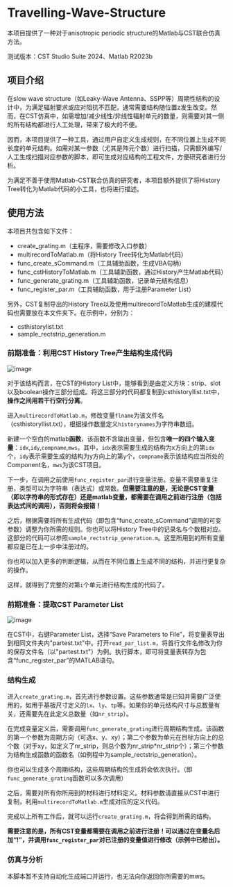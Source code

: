 # Travelling-Wave-Structure

本项目提供了一种对于anisotropic periodic structure的Matlab与CST联合仿真方法。

测试版本：CST Studio Suite 2024、Matlab R2023b

## 项目介绍

在slow wave structure（如Leaky-Wave Antenna、SSPP等）周期性结构的设计中，为满足辐射要求或应对阻抗不匹配，通常需要结构随位置z发生改变。然而，在CST仿真中，如需增加/减少线性/非线性辐射单元的数量，则需要对其一侧的所有结构都进行人工处理，带来了极大的不便。

因而，本项目提供了一种工具，通过用户自定义生成规则，在不同位置上生成不同长度的单元结构。如需对某一参数（尤其是阵元个数）进行扫描，只需额外编写/人工生成扫描对应参数的脚本，即可生成对应结构的工程文件，方便研究者进行分析。

为满足不善于使用Matlab-CST联合仿真的研究者，本项目额外提供了将History Tree转化为Matlab代码的小工具，也将进行描述。

## 使用方法

本项目共包含如下文件：

- create_grating.m（主程序，需要修改入口参数）
- multirecordToMatlab.m（将History Tree转化为Matlab代码）
- func_create_sCommand.m（工具辅助函数，生成VBA句柄）
- func_cstHistoryToMatlab.m（工具辅助函数，通过History产生Matlab代码）
- func_generate_grating.m（工具辅助函数，记录单元结构信息）
- func_register_par.m（工具辅助函数，用于注册Parameter List）

另外，CST复制导出的History Tree以及使用multirecordToMatlab生成的建模代码也需要放在本文件夹下。在示例中，分别为：

- csthistorylist.txt
- sample_rectstrip_generation.m

### 前期准备：利用CST History Tree产生结构生成代码

![image](https://github.com/user-attachments/assets/deda590d-fa78-418c-827f-834b893065ec)

对于该结构而言，在CST的History List中，能够看到是由定义方块：strip、slot以及boolean操作三部分组成。将这三部分的代码都复制到csthistoryllist.txt中，**操作之间用若干行空行分离**。

进入`multirecordToMatlab.m`，修改变量`flname`为该文件名（csthistoryllist.txt），根据操作数量定义`historynames`为字符串数组。

新建一个空白的matlab**函数**，该函数不含输出变量，但包含**唯一的四个输入变量**：`idx`,`idy`,`compname`,`mws`。其中，`idx`表示需要生成的结构为x方向上的第`idx`个，`idy`表示需要生成的结构为y方向上的第`y`个，`compname`表示该结构应当所处的Component名，`mws`为该CST项目。

下一步，在调用之前使用`func_register_par`进行变量注册。变量不需要重复注册，类型可以为字符串（表达式）或常数。**但需要注意的是，无论是CST变量（即以字符串的形式存在）还是matlab变量，都需要在调用之前进行注册（包括表达式间的调用），否则将会报错！**

之后，根据需要将所有生成代码（即包含“func_create_sCommand”调用的可变参数）调整为你所需的规则。你也可以将History Tree中的记录名与个数相对应。这部分的代码可以参照`sample_rectstrip_generation.m`。这里所用到的所有变量都应是已在上一步中注册过的。

你也可以加入更多的判断逻辑，从而在不同位置上生成不同的结构，并进行更复杂的操作。

这样，就得到了完整的对第`i`个单元进行结构生成的代码了。

### 前期准备：提取CST Parameter List

![image](https://github.com/user-attachments/assets/0868ea7c-49cd-4e60-b0c4-27e2ab851f65)

在CST中，右键Parameter List，选择“Save Parameters to File”，将变量表导出到相同文件夹内"partest.txt"中。打开`read_par_list.m`，将首行文件名修改为你的保存文件名（以"partest.txt"）为例。执行脚本，即可将变量表转存为包含“func_register_par”的MATLAB语句。

### 结构生成

进入`create_grating.m`，首先进行参数设置。这些参数通常是已知并需要广泛使用的，如用于基板尺寸定义的`lx`、`ly`、`tp`等。如果你的单元结构尺寸与总数量有关，还需要先在此定义总数量（如`nr_strip`）。

在完成变量定义后，需要调用`func_generate_grating`进行周期结构生成。该函数的第一个参数为周期方向（可选x、y、xy）；第二个参数为单元在目标方向上的总个数（对于xy，如定义了nr_strip，则总个数为nr_strip\*nr_strip个）；第三个参数为结构生成函数的函数名（如例程中为sample_rectstrip_generation）。

你也可以生成多个周期结构，这些周期结构的生成将会依次执行。（即`func_generate_grating`函数可以多次调用）

之后，需要对所有你所用到的材料进行材料定义。材料参数请直接从CST中进行复制，利用`multirecordToMatlab.m`生成对应的定义代码。

完成以上所有工作后，就可以运行`create_grating.m`，将会得到所需的结构。

**需要注意的是，所有CST变量都需要在调用之前进行注册！可以通过在变量名后加“!”，并调用`func_register_par`对已注册的变量值进行修改（示例中已给出）。**

### 仿真与分析

本脚本暂不支持自动化生成端口并运行，也无法向你返回你所需要的mws。
